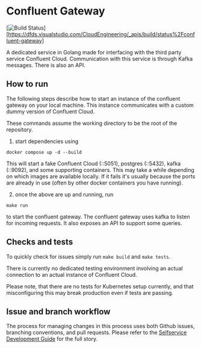 # Confluent Gateway
[![Build Status](https://dfds.visualstudio.com/CloudEngineering/_apis/build/status%2Fconfluent-gateway)][https://dfds.visualstudio.com/CloudEngineering/_apis/build/status%2Fconfluent-gateway]

A dedicated service in Golang made for interfacing with the third party service Confluent Cloud.
Communication with this service is through Kafka messages. There is also an API.

## How to run
The following steps describe how to start an instance of the confluent gateway on your local machine.
This instance communicates with a custom dummy version of Confluent Cloud.

These commands assume the working directory to be the root of the repository.

1. start dependencies using
```
docker compose up -d --build
```

This will start a fake Confluent Cloud (::5051), postgres (::5432), kafka (::9092), and some supporting containers.
This may take a while depending on which images are available locally.
If it fails it's usually because the ports are already in use (often by other docker containers you have running).


2. once the above are up and running, run
```
make run
```
to start the confluent gateway.
The confluent gateway uses kafka to listen for incoming requests. It also exposes an API to support some queries.

## Checks and tests
To quickly check for issues simply run ```make build``` and ```make tests```.

There is currently no dedicated testing environment involving an actual connection to an actual instance of Confluent Cloud.

Please note, that there are no tests for Kubernetes setup currently, and that misconfiguring this may break production even if tests are passing.

## Issue and branch workflow
The process for managing changes in this process uses both Github issues, branching conventions, and pull requests.
Please refer to the [Selfservice Development Guide](https://wiki.dfds.cloud/en/ce-private/selfservice/development) for the full story.

